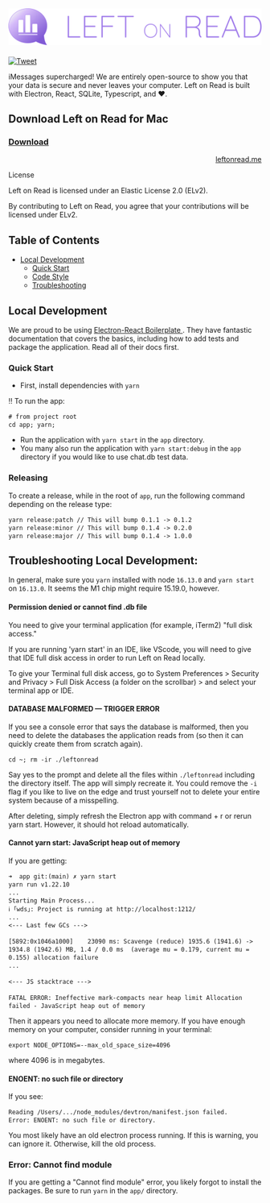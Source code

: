 <h2 align="center">
	<img src="https://raw.githubusercontent.com/Left-on-Read/leftonread/main/app/assets/LogoWithText.svg" />
</h2>


[![Tweet](https://img.shields.io/twitter/url/http/shields.io.svg?style=social)](https://twitter.com/intent/tweet?text=Wow,%20super%20cool%20open-source%20project%20-%20checkout%20out%20Left%20on%20Read&url=https://leftonread.me&hashtags=texting,analytics,buildinpublic)

iMessages supercharged! We are entirely open-source to show you that your data is secure and never leaves your computer. Left on Read is built with Electron, React, SQLite, Typescript, and ❤️.

## Download Left on Read for Mac

<h3><a href=https://github.com/Left-on-Read/leftonread/releases>Download</a></h3>

<p align="right"><a href="https://leftonread.me/">leftonread.me</a></p


## License

Left on Read is licensed under an Elastic License 2.0 (ELv2).

By contributing to Left on Read, you agree that your contributions will be licensed under ELv2.

## Table of Contents

- [Local Development](#local-development)
  - [Quick Start](#quick-start)
  - [Code Style](#code-style)
  - [Troubleshooting](#troubleshooting)

## Local Development

We are proud to be using [Electron-React Boilerplate
](https://electron-react-boilerplate.js.org/). They have fantastic documentation that covers the basics, including how to add tests and package the application. Read all of their docs first.

### Quick Start

- First, install dependencies with `yarn`

‼️ To run the app:

```
# from project root
cd app; yarn;
```

- Run the application with `yarn start` in the `app` directory.
- You many also run the application with `yarn start:debug` in the `app` directory if you would like to use chat.db test data.

### Releasing

To create a release, while in the root of `app`, run the following command depending on the release type:

```
yarn release:patch // This will bump 0.1.1 -> 0.1.2
yarn release:minor // This will bump 0.1.4 -> 0.2.0
yarn release:major // This will bump 0.1.4 -> 1.0.0
```

## Troubleshooting Local Development:

In general, make sure you `yarn` installed with node `16.13.0` and `yarn start` on `16.13.0`. It seems the M1 chip might require 15.19.0, however.

#### Permission denied or cannot find .db file

You need to give your terminal application (for example, iTerm2) "full disk access."

If you are running 'yarn start' in an IDE, like VScode, you will need to give that IDE full disk access in order to run Left on Read locally.

To give your Terminal full disk access, go to System Preferences > Security and Privacy > Full Disk Access (a folder on the scrollbar) > and select your terminal app or IDE.

#### DATABASE MALFORMED — TRIGGER ERROR

If you see a console error that says the database is malformed, then you need to delete the databases the application reads from (so then it can quickly create them from scratch again).

```
cd ~; rm -ir ./leftonread
```

Say yes to the prompt and delete all the files within `./leftonread` including the directory itself. The app will simply recreate it. You could remove the `-i` flag if you like to live on the edge and trust yourself not to delete your entire system because of a misspelling.

After deleting, simply refresh the Electron app with command + r or rerun yarn start. However, it should hot reload automatically.

#### Cannot yarn start: JavaScript heap out of memory

If you are getting:

```
➜  app git:(main) ✗ yarn start
yarn run v1.22.10
...
Starting Main Process...
ℹ ｢wds｣: Project is running at http://localhost:1212/
...
<--- Last few GCs --->

[5892:0x1046a1000]    23090 ms: Scavenge (reduce) 1935.6 (1941.6) -> 1934.8 (1942.6) MB, 1.4 / 0.0 ms  (average mu = 0.179, current mu = 0.155) allocation failure
...

<--- JS stacktrace --->

FATAL ERROR: Ineffective mark-compacts near heap limit Allocation failed - JavaScript heap out of memory
```

Then it appears you need to allocate more memory. If you have enough memory on your computer, consider running in your terminal:

```
export NODE_OPTIONS=--max_old_space_size=4096
```

where 4096 is in megabytes.

#### ENOENT: no such file or directory

If you see:

```
Reading /Users/.../node_modules/devtron/manifest.json failed.
Error: ENOENT: no such file or directory.
```

You most likely have an old electron process running. If this is warning, you can ignore it. Otherwise, kill the old process.

### Error: Cannot find module

If you are getting a "Cannot find module" error, you likely forgot to install the packages. Be sure to run `yarn` in the `app/` directory.
